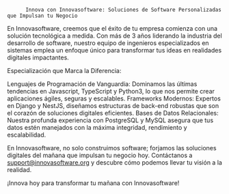           Innova con Innovasoftware: Soluciones de Software Personalizadas que Impulsan tu Negocio

En Innovasoftware, creemos que el éxito de tu empresa comienza con una solución tecnológica a medida.
Con más de 3 años liderando la industria del desarrollo de software, nuestro equipo de ingenieros especializados en sistemas
emplea un enfoque único para transformar tus ideas en realidades digitales impactantes.

Especialización que Marca la Diferencia:

Lenguajes de Programación de Vanguardia: Dominamos las últimas tendencias en Javascript, TypeScript y Python3,
lo que nos permite crear aplicaciones ágiles, seguras y escalables.
Frameworks Modernos: Expertos en Django y NestJS, diseñamos estructuras de back-end robustas que son el corazón de soluciones digitales eficientes.
Bases de Datos Relacionales: Nuestra profunda experiencia con PostgreSQL y MySQL asegura que tus datos estén manejados con la máxima integridad,
rendimiento y escalabilidad.

En Innovasoftware, no solo construimos software; forjamos las soluciones digitales del mañana que impulsan tu negocio hoy.
Contáctanos a support@innovasoftware.org y descubre cómo podemos llevar tu visión a la realidad.

¡Innova hoy para transformar tu mañana con Innovasoftware!
